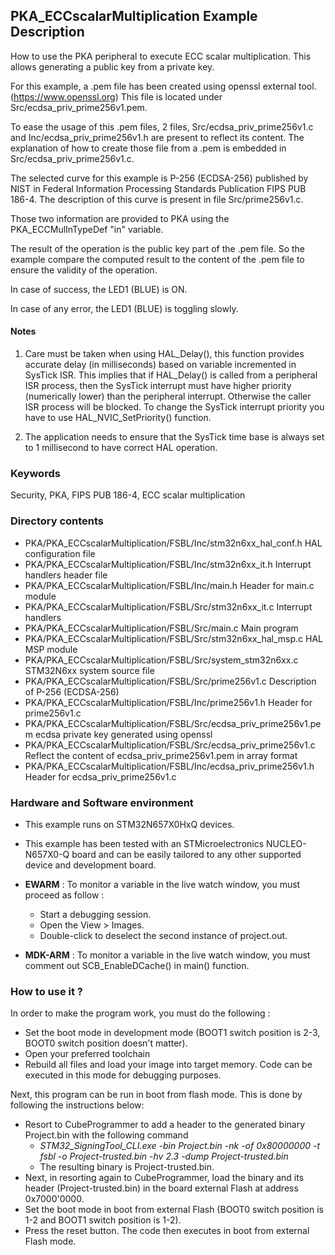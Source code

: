 ## <b>PKA_ECCscalarMultiplication Example Description</b>

How to use the PKA peripheral to execute ECC scalar multiplication. This 
allows generating a public key from a private key.

For this example, a .pem file has been created using openssl external tool. (https://www.openssl.org)
This file is located under Src/ecdsa_priv_prime256v1.pem.

To ease the usage of this .pem files, 2 files, Src/ecdsa_priv_prime256v1.c and Inc/ecdsa_priv_prime256v1.h 
are present to reflect its content. The explanation of how to create those file from a .pem is embedded in 
Src/ecdsa_priv_prime256v1.c.

The selected curve for this example is P-256 (ECDSA-256) published by NIST in 
Federal Information Processing Standards Publication FIPS PUB 186-4. The description
of this curve is present in file Src/prime256v1.c. 

Those two information are provided to PKA using the PKA_ECCMulInTypeDef "in" variable.

The result of the operation is the public key part of the .pem file. So the example compare the computed
result to the content of the .pem file to ensure the validity of the operation.

In case of success, the LED1 (BLUE) is ON.

In case of any error, the LED1 (BLUE) is toggling slowly.

#### <b>Notes</b>

1. Care must be taken when using HAL_Delay(), this function provides accurate delay (in milliseconds)
      based on variable incremented in SysTick ISR. This implies that if HAL_Delay() is called from
      a peripheral ISR process, then the SysTick interrupt must have higher priority (numerically lower)
      than the peripheral interrupt. Otherwise the caller ISR process will be blocked.
      To change the SysTick interrupt priority you have to use HAL_NVIC_SetPriority() function.
      
2. The application needs to ensure that the SysTick time base is always set to 1 millisecond
      to have correct HAL operation.

### <b>Keywords</b>

Security, PKA, FIPS PUB 186-4, ECC scalar multiplication

### <b>Directory contents</b>
  
  - PKA/PKA_ECCscalarMultiplication/FSBL/Inc/stm32n6xx_hal_conf.h            HAL configuration file
  - PKA/PKA_ECCscalarMultiplication/FSBL/Inc/stm32n6xx_it.h                  Interrupt handlers header file
  - PKA/PKA_ECCscalarMultiplication/FSBL/Inc/main.h                          Header for main.c module
  - PKA/PKA_ECCscalarMultiplication/FSBL/Src/stm32n6xx_it.c                  Interrupt handlers
  - PKA/PKA_ECCscalarMultiplication/FSBL/Src/main.c                          Main program
  - PKA/PKA_ECCscalarMultiplication/FSBL/Src/stm32n6xx_hal_msp.c             HAL MSP module 
  - PKA/PKA_ECCscalarMultiplication/FSBL/Src/system_stm32n6xx.c              STM32N6xx system source file
  - PKA/PKA_ECCscalarMultiplication/FSBL/Src/prime256v1.c                    Description of P-256 (ECDSA-256)
  - PKA/PKA_ECCscalarMultiplication/FSBL/Inc/prime256v1.h                    Header for prime256v1.c
  - PKA/PKA_ECCscalarMultiplication/FSBL/Src/ecdsa_priv_prime256v1.pem       ecdsa private key generated using openssl
  - PKA/PKA_ECCscalarMultiplication/FSBL/Src/ecdsa_priv_prime256v1.c         Reflect the content of ecdsa_priv_prime256v1.pem in array format
  - PKA/PKA_ECCscalarMultiplication/FSBL/Inc/ecdsa_priv_prime256v1.h         Header for ecdsa_priv_prime256v1.c

### <b>Hardware and Software environment</b> 

  - This example runs on STM32N657X0HxQ devices.
  
  - This example has been tested with an STMicroelectronics NUCLEO-N657X0-Q
    board and can be easily tailored to any other supported device 
    and development board.

  - **EWARM** : To monitor a variable in the live watch window, you must proceed as follow :
    - Start a debugging session.
    - Open the View > Images.
    - Double-click to deselect the second instance of project.out.

  - **MDK-ARM** : To monitor a variable in the live watch window, you must comment out SCB_EnableDCache() in main() function.

### <b>How to use it ?</b>

In order to make the program work, you must do the following :

 - Set the boot mode in development mode (BOOT1 switch position is 2-3, BOOT0 switch position doesn't matter).
 - Open your preferred toolchain
 - Rebuild all files and load your image into target memory. Code can be executed in this mode for debugging purposes.

 Next, this program can be run in boot from flash mode. This is done by following the instructions below:
 
 - Resort to CubeProgrammer to add a header to the generated binary Project.bin with the following command
   - *STM32_SigningTool_CLI.exe -bin Project.bin -nk -of 0x80000000 -t fsbl -o Project-trusted.bin -hv 2.3 -dump Project-trusted.bin*
   - The resulting binary is Project-trusted.bin.
 - Next, in resorting again to CubeProgrammer, load the binary and its header (Project-trusted.bin) in the board external Flash at address 0x7000'0000.
 - Set the boot mode in boot from external Flash (BOOT0 switch position is 1-2 and BOOT1 switch position is 1-2).
 - Press the reset button. The code then executes in boot from external Flash mode.
 

